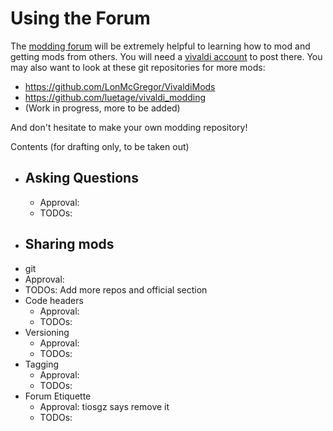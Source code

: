 # Using the Forum

The [modding forum]() will be extremely helpful to learning how to mod and getting mods from others. You will need a [vivaldi account](https://login.vivaldi.net) to post there. You may also want to look at these git repositories for more mods:
 - https://github.com/LonMcGregor/VivaldiMods
 - https://github.com/luetage/vivaldi_modding
 - (Work in progress, more to be added)

And don't hesitate to make your own modding repository!

Contents (for drafting only, to be taken out)
- ## Asking Questions
  - Approval:
  - TODOs:
- ## Sharing mods
 - git
  - Approval:
  - TODOs: Add more repos and official section
 - Code headers
   - Approval:
   - TODOs:
 - Versioning
   - Approval:
   - TODOs:
 - Tagging
   - Approval:
   - TODOs:  
 - Forum Etiquette
   - Approval: tiosgz says remove it
   - TODOs:
